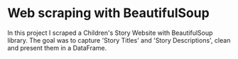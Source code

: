 # Web scraping with BeautifulSoup

In this project I scraped a Children's Story Website with BeautifulSoup library. 
The goal was to capture 'Story Titles' and 'Story Descriptions', clean and present them in a DataFrame.
